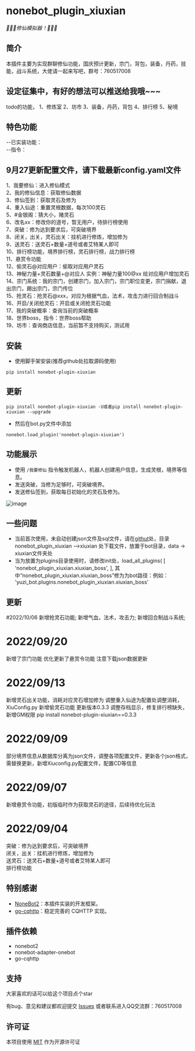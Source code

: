 # nonebot_plugin_xiuxian

_:tada::tada::tada:修仙模拟器！:tada::tada::tada:_

## 简介

本插件主要为实现群聊修仙功能，国庆预计更新，宗门，背包，装备，丹药，技能，战斗系统，大佬请一起来写吧，群号：760517008

## 设定征集中，有好的想法可以推送给我哦~~~
todo的功能，
1、修炼室
2、坊市
3、装备，丹药，背包
4、排行榜
5、秘境

## 特色功能

--已实装功能：<br>
--指令：<br>
## 9月27更新配置文件，请下载最新config.yaml文件
  1、我要修仙：进入修仙模式<br>
  2、我的修仙信息：获取修仙数据<br>
  3、修仙签到：获取灵石及修为<br>
  4、重入仙途：重置灵根数据，每次100灵石<br>
  5、#金银阁：猜大小，赌灵石<br>
  6、改名xx：修改你的道号，暂无用户，待排行榜使用<br>
  7、突破：修为达到要求后，可突破境界<br>
  8、闭关，出关，灵石出关：挂机进行修炼，增加修为<br>
  9、送灵石：送灵石+数量+道号或者艾特某人即可<br>
  10、排行榜功能，境界排行榜，灵石排行榜，战力排行榜<br>
  11、悬赏令功能<br>
  12、偷灵石@对应用户：偷取对应用户灵石<br>
  13、神秘力量+灵石数量+@对应人  实例：神秘力量100@xx  给对应用户增加灵石<br>
  14、宗门系统：我的宗门，创建宗门，加入宗门，宗门职位变更，宗门捐献，退出宗门，踢出宗门，宗门传位<br>
  15、抢灵石：抢灵石@xxx，对应为根据气血，法术，攻击力进行回合制战斗<br>
  16、开启/关闭抢灵石：开启或关闭抢灵石功能<br>
  17、我的突破概率：查询当前的突破概率<br>
  18、世界boss，指令：世界boss帮助<br>
  19、坊市：查询商店信息，当前暂不支持购买，测试用<br>



## 安装

- 使用脚手架安装(推荐github处拉取源码使用)

```
pip install nonebot-plugin-xiuxian
```
## 更新
```
pip install nonebot-plugin-xiuxian -U或者pip install nonebot-plugin-xiuxian --upgrade
```

- 然后在bot.py文件中添加

```
nonebot.load_plugin('nonebot-plugin-xiuxian')
```

## 功能展示

- 使用 `/我要修仙` 指令触发机器人，机器人创建用户信息，生成灵根，境界等信息。
- 发送突破，当修为足够时，可突破境界。
- 发送修仙签到，获取每日初始化的灵石及修为。

![image](https://user-images.githubusercontent.com/44226600/187607785-3ea934f4-2b5c-418e-9b99-e8a8e5562125.png)

## 一些问题

- 当前首次使用，未自动创建json文件及sql文件，请在[githut](https://github.com/s52047qwas/nonebot_plugin_xiuxian)处，目录nonebot_plugin_xiuxian ——>xiuxian
处下载文件，放置于bot目录，data -> xiuxian文件夹处
- 当为放置为plugins目录使用时，请修改init处，load_all_plugins(
        [
            'nonebot_plugin_xiuxian.xiuxian_boss',
        ],
  其中“nonebot_plugin_xiuxian.xiuxian_boss”修为为bot路径：例如：
  'yuzi_bot.plugins.nonebot_plugin_xiuxian.xiuxian_boss'


## 更新
#2022/10/06
新增抢灵石功能;
新增气血，法术，攻击力;
新增回合制战斗系统;

# 2022/09/20
新增了宗门功能
优化更新了悬赏令功能
注意下载json数据更新

# 2022/09/13
新增灵石出关功能，消耗对应灵石增加修为
调整重入仙途为配置处调整消耗，XiuConfig.py
新增偷灵石功能
更新版本0.3.3
调整存档显示，修复排行榜缺失，新增GM权限
pip install nonebot-plugin-xiuxian==0.3.3

# 2022/09/09
部分境界信息从数据库分离为json文件，调整各项配置文件，更新各个json格式，需替换更新，新增Xiuconfig.py配置文件，配置CD等信息

# 2022/09/07
新增悬赏令功能，初版临时作为获取灵石的途径，后续待优化玩法<br>
# 2022/09/04
突破：修为达到要求后，可突破境界<br>
闭关，出关：挂机进行修炼，增加修为<br>
送灵石：送灵石+数量+道号或者艾特某人即可<br>
排行榜功能<br>

## 特别感谢

- [NoneBot2](https://github.com/nonebot/nonebot2)：本插件实装的开发框架。
- [go-cqhttp](https://github.com/Mrs4s/go-cqhttp)：稳定完善的 CQHTTP 实现。

## 插件依赖

- nonebot2
- nonebot-adapter-onebot
- go-cqhttp

## 支持

大家喜欢的话可以给这个项目点个star

有bug、意见和建议都欢迎提交 [Issues](https://github.com/s52047qwas/nonebot_plugin_xiuxian/issues) 
或者联系进入QQ交流群：760517008

## 许可证
本项目使用 [MIT](https://choosealicense.com/licenses/mit/) 作为开源许可证

